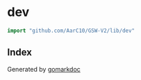 <!-- Code generated by gomarkdoc. DO NOT EDIT -->

# dev

```go
import "github.com/AarC10/GSW-V2/lib/dev"
```

## Index



Generated by [gomarkdoc](<https://github.com/princjef/gomarkdoc>)
